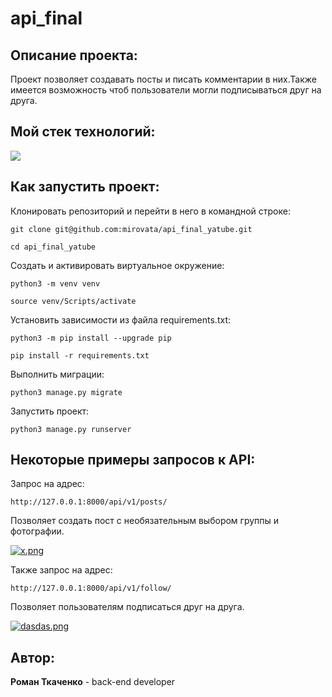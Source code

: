 # api_final
## Описание проекта:

Проект позволяет создавать посты и писать комментарии в них.Также имеется возможность чтоб пользователи могли подписываться друг на друга.

## Мой стек технологий:

<img src="https://img.shields.io/badge/Python-FFFAFA?style=for-the-badge&logo=python&logoColor=black"/>

## Как запустить проект: 

Клонировать репозиторий и перейти в него в командной строке:

```
git clone git@github.com:mirovata/api_final_yatube.git
```
```
cd api_final_yatube
```

Cоздать и активировать виртуальное окружение:
```
python3 -m venv venv
```
```
source venv/Scripts/activate
```
Установить зависимости из файла requirements.txt:
```
python3 -m pip install --upgrade pip
```
```
pip install -r requirements.txt
```

Выполнить миграции:
```
python3 manage.py migrate
```
Запустить проект:
```
python3 manage.py runserver
```
## Некоторые примеры запросов к API:

Запрос на адрес:

```
http://127.0.0.1:8000/api/v1/posts/
```

Позволяет создать пост с необязательным выбором группы и фотографии.

[![x.png](https://i.postimg.cc/xdpCNZq0/x.png)](https://postimg.cc/NyTYWp1V)

Также запрос на адрес:

```
http://127.0.0.1:8000/api/v1/follow/
```

Позволяет пользователям подписаться друг на друга.

[![dasdas.png](https://i.postimg.cc/9f7SyRQr/dasdas.png)](https://postimg.cc/t192jgPj)

## Автор:

**Роман Ткаченко** - back-end developer
